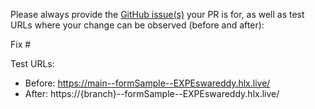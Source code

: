 Please always provide the [GitHub issue(s)](../issues) your PR is for, as well as test URLs where your change can be observed (before and after):

Fix #<gh-issue-id>

Test URLs:
- Before: https://main--formSample--EXPEswareddy.hlx.live/
- After: https://{branch}--formSample--EXPEswareddy.hlx.live/
